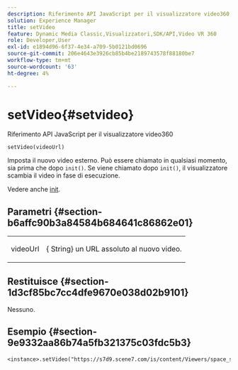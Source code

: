 ```yaml
---
description: Riferimento API JavaScript per il visualizzatore video360
solution: Experience Manager
title: setVideo
feature: Dynamic Media Classic,Visualizzatori,SDK/API,Video VR 360
role: Developer,User
exl-id: e1894d96-6f37-4e34-a709-5b0121bd0696
source-git-commit: 206e4643e3926cb85b4be2189743578f88180be7
workflow-type: tm+mt
source-wordcount: '63'
ht-degree: 4%

---
```


# setVideo{#setvideo}

Riferimento API JavaScript per il visualizzatore video360

`setVideo(videoUrl)`

Imposta il nuovo video esterno. Può essere chiamato in qualsiasi momento, sia prima che dopo `init()`. Se viene chiamato dopo `init()`, il visualizzatore scambia il video in fase di esecuzione.

Vedere anche [init](../../../c-html5-s7-aem-asset-viewers/c-html5-video-reference/c-html5-video-viewer-20-javascriptapiref/r-html5-video-viewer-20-javascriptapiref-init.md#reference-3b570ba8b35045d6b30fb178c21a66c6).

## Parametri {#section-b6affc90b3a84584b684641c86862e01}

<table id="table_896DFF34A68A403DB93A6D597461A573"> 
 <tbody> 
  <tr> 
   <td colname="col1"> <p> <span class="codeph"> videoUrl  </span> </p> </td> 
   <td colname="col2"> <p>{<span class="codeph"> String</span>} un URL assoluto al nuovo video. </p> </td> 
  </tr> 
 </tbody> 
</table>

## Restituisce {#section-1d3cf85bc7cc4dfe9670e038d02b9101}

Nessuno.

## Esempio {#section-9e9332aa86b74a5fb321375c03fdc5b3}

```
<instance>.setVideo("https://s7d9.scene7.com/is/content/Viewers/space_station_360")
```
